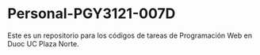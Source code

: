 # Personal-PGY3121-007D

Este es un repositorio para los códigos de tareas de Programación Web en Duoc UC Plaza Norte. 
